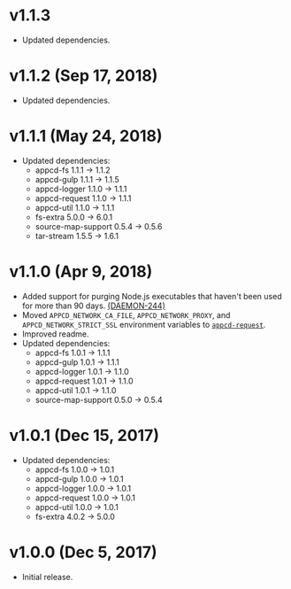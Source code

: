 # v1.1.3

 * Updated dependencies.

# v1.1.2 (Sep 17, 2018)

 * Updated dependencies.

# v1.1.1 (May 24, 2018)

 * Updated dependencies:
   - appcd-fs 1.1.1 -> 1.1.2
   - appcd-gulp 1.1.1 -> 1.1.5
   - appcd-logger 1.1.0 -> 1.1.1
   - appcd-request 1.1.0 -> 1.1.1
   - appcd-util 1.1.0 -> 1.1.1
   - fs-extra 5.0.0 -> 6.0.1
   - source-map-support 0.5.4 -> 0.5.6
   - tar-stream 1.5.5 -> 1.6.1

# v1.1.0 (Apr 9, 2018)

 * Added support for purging Node.js executables that haven't been used for more than 90 days.
   [(DAEMON-244)](https://jira.appcelerator.org/browse/DAEMON-244)
 * Moved `APPCD_NETWORK_CA_FILE`, `APPCD_NETWORK_PROXY`, and `APPCD_NETWORK_STRICT_SSL`
   environment variables to [`appcd-request`](https://npmjs.org/package/appcd-request).
 * Improved readme.
 * Updated dependencies:
   - appcd-fs 1.0.1 -> 1.1.1
   - appcd-gulp 1.0.1 -> 1.1.1
   - appcd-logger 1.0.1 -> 1.1.0
   - appcd-request 1.0.1 -> 1.1.0
   - appcd-util 1.0.1 -> 1.1.0
   - source-map-support 0.5.0 -> 0.5.4

# v1.0.1 (Dec 15, 2017)

 * Updated dependencies:
   - appcd-fs 1.0.0 -> 1.0.1
   - appcd-gulp 1.0.0 -> 1.0.1
   - appcd-logger 1.0.0 -> 1.0.1
   - appcd-request 1.0.0 -> 1.0.1
   - appcd-util 1.0.0 -> 1.0.1
   - fs-extra 4.0.2 -> 5.0.0

# v1.0.0 (Dec 5, 2017)

 - Initial release.
